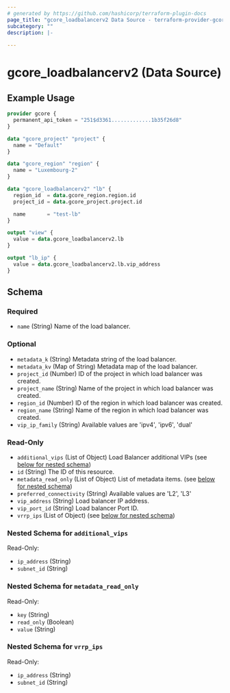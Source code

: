 ```yaml
---
# generated by https://github.com/hashicorp/terraform-plugin-docs
page_title: "gcore_loadbalancerv2 Data Source - terraform-provider-gcore"
subcategory: ""
description: |-
  
---
```


# gcore_loadbalancerv2 (Data Source)



## Example Usage

```terraform
provider gcore {
  permanent_api_token = "251$d3361.............1b35f26d8"
}

data "gcore_project" "project" {
  name = "Default"
}

data "gcore_region" "region" {
  name = "Luxembourg-2"
}

data "gcore_loadbalancerv2" "lb" {
  region_id  = data.gcore_region.region.id
  project_id = data.gcore_project.project.id

  name       = "test-lb"
}

output "view" {
  value = data.gcore_loadbalancerv2.lb
}

output "lb_ip" {
  value = data.gcore_loadbalancerv2.lb.vip_address
}
```

<!-- schema generated by tfplugindocs -->
## Schema

### Required

- `name` (String) Name of the load balancer.

### Optional

- `metadata_k` (String) Metadata string of the load balancer.
- `metadata_kv` (Map of String) Metadata map of the load balancer.
- `project_id` (Number) ID of the project in which load balancer was created.
- `project_name` (String) Name of the project in which load balancer was created.
- `region_id` (Number) ID of the region in which load balancer was created.
- `region_name` (String) Name of the region in which load balancer was created.
- `vip_ip_family` (String) Available values are 'ipv4', 'ipv6', 'dual'

### Read-Only

- `additional_vips` (List of Object) Load Balancer additional VIPs (see [below for nested schema](#nestedatt--additional_vips))
- `id` (String) The ID of this resource.
- `metadata_read_only` (List of Object) List of metadata items. (see [below for nested schema](#nestedatt--metadata_read_only))
- `preferred_connectivity` (String) Available values are 'L2', 'L3'
- `vip_address` (String) Load balancer IP address.
- `vip_port_id` (String) Load balancer Port ID.
- `vrrp_ips` (List of Object) (see [below for nested schema](#nestedatt--vrrp_ips))

<a id="nestedatt--additional_vips"></a>
### Nested Schema for `additional_vips`

Read-Only:

- `ip_address` (String)
- `subnet_id` (String)


<a id="nestedatt--metadata_read_only"></a>
### Nested Schema for `metadata_read_only`

Read-Only:

- `key` (String)
- `read_only` (Boolean)
- `value` (String)


<a id="nestedatt--vrrp_ips"></a>
### Nested Schema for `vrrp_ips`

Read-Only:

- `ip_address` (String)
- `subnet_id` (String)
